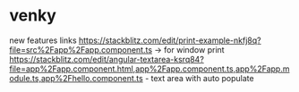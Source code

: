 # venky
new features links
https://stackblitz.com/edit/print-example-nkfj8q?file=src%2Fapp%2Fapp.component.ts  -> for window print
https://stackblitz.com/edit/angular-textarea-ksrq84?file=app%2Fapp.component.html,app%2Fapp.component.ts,app%2Fapp.module.ts,app%2Fhello.component.ts - text area with auto populate
